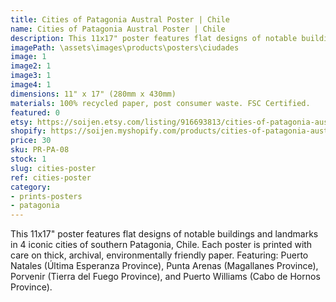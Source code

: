```yaml
---
title: Cities of Patagonia Austral Poster | Chile
name: Cities of Patagonia Austral Poster | Chile
description: This 11x17" poster features flat designs of notable buildings and landmarks in 4 iconic cities of southern Patagonia, Chile. Each poster is printed with care on thick, archival, environmentally friendly paper.
imagePath: \assets\images\products\posters\ciudades
image: 1
image2: 1
image3: 1
image4: 1
dimensions: 11" x 17" (280mm x 430mm)
materials: 100% recycled paper, post consumer waste. FSC Certified.
featured: 0
etsy: https://soijen.etsy.com/listing/916693813/cities-of-patagonia-austral-poster-chile?utm_source=Copy&utm_medium=ListingManager&utm_campaign=Share&utm_term=so.lmsm&share_time=1695259669049
shopify: https://soijen.myshopify.com/products/cities-of-patagonia-austral-poster
price: 30
sku: PR-PA-08
stock: 1
slug: cities-poster
ref: cities-poster
category:
- prints-posters
- patagonia
---
```

This 11x17" poster features flat designs of notable buildings and landmarks in 4 iconic cities of southern Patagonia, Chile. Each poster is printed with care on thick, archival, environmentally friendly paper. Featuring: Puerto Natales (Última Esperanza Province), Punta Arenas (Magallanes Province), Porvenir (Tierra del Fuego Province), and Puerto Williams (Cabo de Hornos Province).

